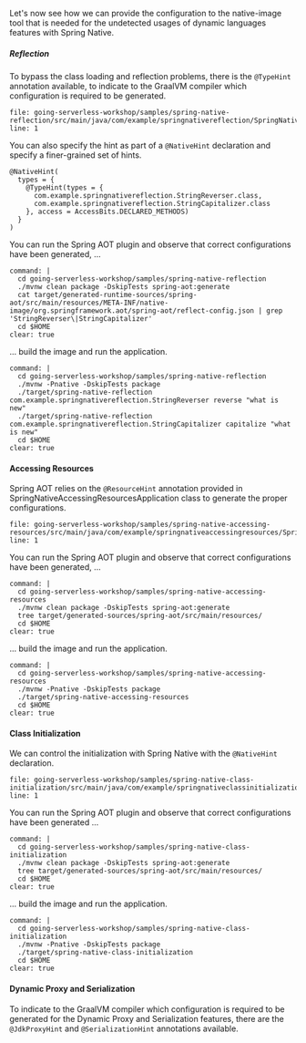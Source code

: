Let's now see how we can provide the configuration to the native-image tool that is needed for the undetected usages of dynamic languages features with Spring Native.

##### Reflection
To bypass the class loading and reflection problems, there is the `@TypeHint` annotation available, to indicate to the GraalVM compiler which configuration is required to be generated.
```editor:open-file
file: going-serverless-workshop/samples/spring-native-reflection/src/main/java/com/example/springnativereflection/SpringNativeReflectionApplication.java
line: 1
```
You can also specify the hint as part of a `@NativeHint` declaration and specify a finer-grained set of hints.
```
@NativeHint(
  types = {
    @TypeHint(types = {
      com.example.springnativereflection.StringReverser.class,
      com.example.springnativereflection.StringCapitalizer.class
    }, access = AccessBits.DECLARED_METHODS)
  }
)
```

You can run the Spring AOT plugin and observe that correct configurations have been generated, ...
```terminal:execute
command: |
  cd going-serverless-workshop/samples/spring-native-reflection
  ./mvnw clean package -DskipTests spring-aot:generate
  cat target/generated-runtime-sources/spring-aot/src/main/resources/META-INF/native-image/org.springframework.aot/spring-aot/reflect-config.json | grep 'StringReverser\|StringCapitalizer'
  cd $HOME
clear: true
```

... build the image and run the application.
```terminal:execute
command: |
  cd going-serverless-workshop/samples/spring-native-reflection
  ./mvnw -Pnative -DskipTests package 
  ./target/spring-native-reflection com.example.springnativereflection.StringReverser reverse "what is new"
  ./target/spring-native-reflection com.example.springnativereflection.StringCapitalizer capitalize "what is new"
  cd $HOME
clear: true
```

#### Accessing Resources
Spring AOT relies on the `@ResourceHint` annotation provided in SpringNativeAccessingResourcesApplication class to generate the proper configurations.
```editor:open-file
file: going-serverless-workshop/samples/spring-native-accessing-resources/src/main/java/com/example/springnativeaccessingresources/SpringNativeAccessingResourcesApplication.java
line: 1
```

You can run the Spring AOT plugin and observe that correct configurations have been generated, ...
```terminal:execute
command: |
  cd going-serverless-workshop/samples/spring-native-accessing-resources
  ./mvnw clean package -DskipTests spring-aot:generate
  tree target/generated-sources/spring-aot/src/main/resources/
  cd $HOME
clear: true
```

... build the image and run the application.
```terminal:execute
command: |
  cd going-serverless-workshop/samples/spring-native-accessing-resources
  ./mvnw -Pnative -DskipTests package 
  ./target/spring-native-accessing-resources
  cd $HOME
clear: true
```
#### Class Initialization
We can control the initialization with Spring Native with the `@NativeHint` declaration.
```editor:open-file
file: going-serverless-workshop/samples/spring-native-class-initialization/src/main/java/com/example/springnativeclassinitialization/SpringNativeClassInitializationApplication.java
line: 1
```

You can run the Spring AOT plugin and observe that correct configurations have been generated ...
```terminal:execute
command: |
  cd going-serverless-workshop/samples/spring-native-class-initialization
  ./mvnw clean package -DskipTests spring-aot:generate
  tree target/generated-sources/spring-aot/src/main/resources/
  cd $HOME
clear: true
```

... build the image and run the application.
```terminal:execute
command: |
  cd going-serverless-workshop/samples/spring-native-class-initialization
  ./mvnw -Pnative -DskipTests package 
  ./target/spring-native-class-initialization
  cd $HOME
clear: true
```

#### Dynamic Proxy and Serialization
To indicate to the GraalVM compiler which configuration is required to be generated for the Dynamic Proxy and Serialization features, there are the `@JdkProxyHint` and  `@SerializationHint` annotations available.


